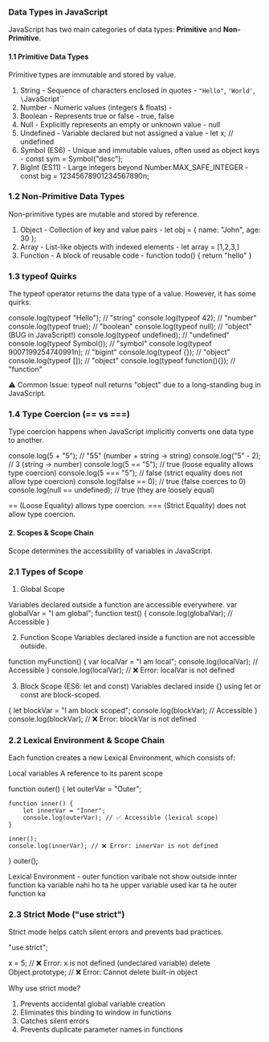 ### **Data Types in JavaScript**

JavaScript has two main categories of data types: **Primitive** and **Non-Primitive**.
#### **1.1 Primitive Data Types**
Primitive types are immutable and stored by value.
1. String - Sequence of characters enclosed in quotes - `"Hello"`, `'World'`, `\`JavaScript``
2. Number - Numeric values (integers & floats) - 
3. Boolean - Represents true or false -	true, false
4. Null - Explicitly represents an empty or unknown value - null
5. Undefined - Variable declared but not assigned a value - let x; // undefined
6. Symbol (ES6) - Unique and immutable values, often used as object keys - const sym = Symbol("desc");
7. BigInt (ES11) - Large integers beyond Number.MAX_SAFE_INTEGER - const big = 12345678901234567890n;
### **1.2 Non-Primitive Data Types**
Non-primitive types are mutable and stored by reference.
1. Object - Collection of key and value pairs - let obj = { name: "John", age: 30 };
2. Array - List-like objects with indexed elements - let array = [1,2,3,]
3. Function - A block of reusable code - function todo() { return "hello"  }


### **1.3 typeof Quirks**
The typeof operator returns the data type of a value. However, it has some quirks:

console.log(typeof "Hello"); // "string"
console.log(typeof 42); // "number"
console.log(typeof true); // "boolean"
console.log(typeof null); // "object" (BUG in JavaScript!)
console.log(typeof undefined); // "undefined"
console.log(typeof Symbol()); // "symbol"
console.log(typeof 9007199254740991n); // "bigint"
console.log(typeof {}); // "object"
console.log(typeof []); // "object"
console.log(typeof function(){}); // "function"

⚠ Common Issue: typeof null returns "object" due to a long-standing bug in JavaScript.

### **1.4 Type Coercion (== vs ===)**
Type coercion happens when JavaScript implicitly converts one data type to another.

console.log(5 + "5"); // "55" (number + string → string)
console.log("5" - 2); // 3 (string → number)
console.log(5 == "5"); // true (loose equality allows type coercion)
console.log(5 === "5"); // false (strict equality does not allow type coercion)
console.log(false == 0); // true (false coerces to 0)
console.log(null == undefined); // true (they are loosely equal)

== (Loose Equality) allows type coercion.
=== (Strict Equality) does not allow type coercion.


#### **2. Scopes & Scope Chain** 
Scope determines the accessibility of variables in JavaScript.

### **2.1 Types of Scope**
1. Global Scope

Variables declared outside a function are accessible everywhere.
var globalVar = "I am global";
function test() {
    console.log(globalVar); // Accessible
}

2. Function Scope
Variables declared inside a function are not accessible outside.

function myFunction() {
    var localVar = "I am local";
    console.log(localVar); // Accessible
}
console.log(localVar); // ❌ Error: localVar is not defined

3. Block Scope (ES6: let and const)
Variables declared inside {} using let or const are block-scoped.

{
    let blockVar = "I am block scoped";
    console.log(blockVar); // Accessible
}
console.log(blockVar); // ❌ Error: blockVar is not defined

### **2.2 Lexical Environment & Scope Chain**
Each function creates a new Lexical Environment, which consists of:

Local variables
A reference to its parent scope

function outer() {
    let outerVar = "Outer";
    
    function inner() {
        let innerVar = "Inner";
        console.log(outerVar); // ✅ Accessible (lexical scope)
    }
    
    inner();
    console.log(innerVar); // ❌ Error: innerVar is not defined
}
outer();

Lexical Environment - outer function varibale not show outside 
innter function ka variable nahi ho ta he upper variable used kar ta he outer function ka 

### **2.3 Strict Mode ("use strict")**
Strict mode helps catch silent errors and prevents bad practices.

"use strict";

x = 5; // ❌ Error: x is not defined (undeclared variable)
delete Object.prototype; // ❌ Error: Cannot delete built-in object

Why use strict mode?

1. Prevents accidental global variable creation
2. Eliminates this binding to window in functions
3. Catches silent errors
4. Prevents duplicate parameter names in functions








